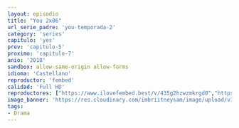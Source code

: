```yaml
---
layout: episodio
title: "You 2x06"
url_serie_padre: 'you-temporada-2'
category: 'series'
capitulo: 'yes'
prev: 'capitulo-5'
proximo: 'capitulo-7'
anio: '2018'
sandbox: allow-same-origin allow-forms
idioma: 'Castellano'
reproductor: 'fembed'
calidad: 'Full HD'
reproductores: ["https://www.ilovefembed.best/v/435g2hzwzmkrgd0","https://gounlimited.to/embed-wyoar9dn3bwf.html"]
image_banner: 'https://res.cloudinary.com/imbriitneysam/image/upload/v1546465939/you-banner-min.jpg'
tags:
- Drama
---
```













